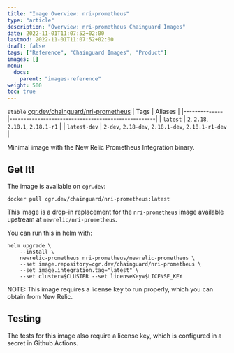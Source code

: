 ```yaml
---
title: "Image Overview: nri-prometheus"
type: "article"
description: "Overview: nri-prometheus Chainguard Images"
date: 2022-11-01T11:07:52+02:00
lastmod: 2022-11-01T11:07:52+02:00
draft: false
tags: ["Reference", "Chainguard Images", "Product"]
images: []
menu:
  docs:
    parent: "images-reference"
weight: 500
toc: true
---
```


`stable` [cgr.dev/chainguard/nri-prometheus](https://github.com/chainguard-images/images/tree/main/images/nri-prometheus)
| Tags         | Aliases                                            |
|--------------|----------------------------------------------------|
| `latest`     | `2`, `2.18`, `2.18.1`, `2.18.1-r1`                 |
| `latest-dev` | `2-dev`, `2.18-dev`, `2.18.1-dev`, `2.18.1-r1-dev` |



Minimal image with the New Relic Prometheus Integration binary.

## Get It!

The image is available on `cgr.dev`:

```
docker pull cgr.dev/chainguard/nri-prometheus:latest
```

This image is a drop-in replacement for the `nri-prometheus` image available upstream at `newrelic/nri-prometheus`.

You can run this in helm with:

```shell
helm upgrade \
    --install \
    newrelic-prometheus nri-prometheus/newrelic-prometheus \
    --set image.repository=cgr.dev/chainguard/nri-prometheus \
    --set image.integration.tag="latest" \
    --set cluster=$CLUSTER --set licenseKey=$LICENSE_KEY
```

NOTE: This image requires a license key to run properly, which you can obtain from New Relic.

## Testing

The tests for this image also require a license key, which is configured in a secret in Github Actions.

